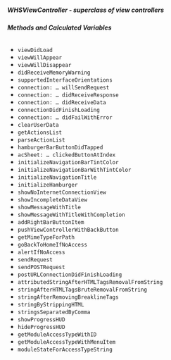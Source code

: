 ##### **WHSViewController** - superclass of view controllers

###### **Methods and Calculated Variables**
- `viewDidLoad`
- `viewWillAppear`
- `viewWillDisappear`
- `didReceiveMemoryWarning`
- `supportedInterfaceOrientations`
- `connection: … willSendRequest`
- `connection: … didReceiveResponse`
- `connection: … didReceiveData`
- `connectionDidFinishLoading`
- `connection: … didFailWithError`
- `clearUserData`
- `getActionsList`
- `parseActionList`
- `hamburgerBarButtonDidTapped`
- `acSheet: … clickedButtonAtIndex`
- `initializeNavigationBarTintColor`
- `initializeNavigationBarWithTintColor`
- `initializeNavigationTitle`
- `initializeHamburger`
- `showNoInternetConnectionView`
- `showIncompleteDataView`
- `showMessageWithTitle`
- `showMessageWithTitleWithCompletion`
- `addRightBarButtonItem`
- `pushViewControllerWithBackButton`
- `getMimeTypeForPath`
- `goBackToHomeIfNoAccess`
- `alertIfNoAccess`
- `sendRequest`
- `sendPOSTRequest`
- `postURLConnectionDidFinishLoading`
- `attributedStringAfterHTMLTagsRemovalFromString`
- `stringAfterHTMLTagsBruteRemovalFromString`
- `stringAfterRemovingBreaklineTags`
- `stringByStrippingHTML`
- `stringsSeparatedByComma`
- `showProgressHUD`
- `hideProgressHUD`
- `getModuleAccessTypeWithID`
- `getModuleAccessTypeWithMenuItem`
- `moduleStateForAccessTypeString`